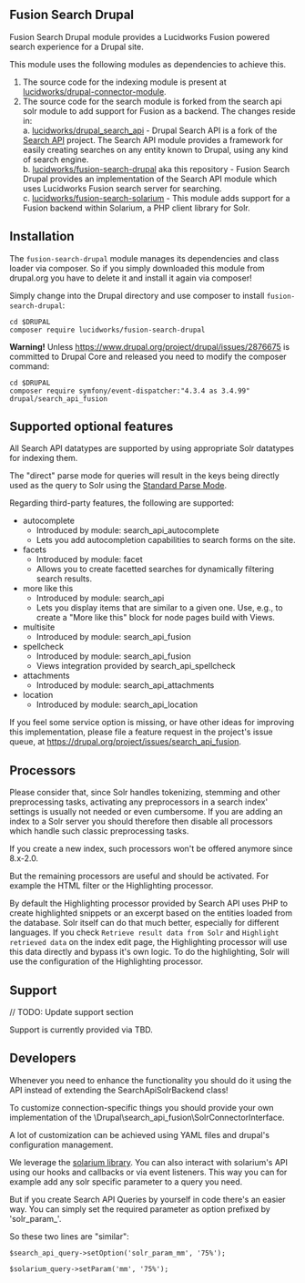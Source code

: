 Fusion Search Drupal
--------------------

Fusion Search Drupal module provides a Lucidworks Fusion powered search experience for a Drupal site.

This module uses the following modules as dependencies to achieve this.

1. The source code for the indexing module is present at [lucidworks/drupal-connector-module](https://github.com/lucidworks/drupal-connector-module).
2. The source code for the search module is forked from the search api solr module to add support for Fusion as a backend. The changes reside in:  
  a. [lucidworks/drupal_search_api](https://github.com/lucidworks/drupal_search_api/) - Drupal Search API is a fork of the [Search API](https://www.drupal.org/project/search_api) project. The Search API module provides a framework for easily creating searches on any entity known to Drupal, using any kind of search engine.  
  b. [lucidworks/fusion-search-drupal](https://github.com/lucidworks/fusion-search-drupal) aka this repository - Fusion Search Drupal provides an implementation of the Search API module which uses Lucidworks Fusion search server for searching.  
  c. [lucidworks/fusion-search-solarium](https://github.com/lucidworks/fusion-search-solarium) - This module adds support for a Fusion backend within Solarium, a PHP client library for Solr.


Installation
------------

The `fusion-search-drupal` module manages its dependencies and class loader via
composer. So if you simply downloaded this module from drupal.org you have to
delete it and install it again via composer!

Simply change into the Drupal directory and use composer to install `fusion-search-drupal`:

```
cd $DRUPAL
composer require lucidworks/fusion-search-drupal
```

**Warning!** Unless https://www.drupal.org/project/drupal/issues/2876675 is
committed to Drupal Core and released you need to modify the composer command:

```
cd $DRUPAL
composer require symfony/event-dispatcher:"4.3.4 as 3.4.99" drupal/search_api_fusion
```




Supported optional features
---------------------------

All Search API datatypes are supported by using appropriate Solr datatypes for
indexing them.

The "direct" parse mode for queries will result in the keys being directly used
as the query to Solr using the
[Standard Parse Mode](https://lucene.apache.org/solr/guide/7_2/the-standard-query-parser.html).

Regarding third-party features, the following are supported:

- autocomplete
  - Introduced by module: search_api_autocomplete
  - Lets you add autocompletion capabilities to search forms on the site.
- facets
  - Introduced by module: facet
  - Allows you to create facetted searches for dynamically filtering search
    results.
- more like this
  - Introduced by module: search_api
  - Lets you display items that are similar to a given one. Use, e.g., to create
    a "More like this" block for node pages build with Views.
- multisite
  - Introduced by module: search_api_fusion
- spellcheck
  - Introduced by module: search_api_fusion
  - Views integration provided by search_api_spellcheck
- attachments
  - Introduced by module: search_api_attachments
- location
  - Introduced by module: search_api_location

If you feel some service option is missing, or have other ideas for improving
this implementation, please file a feature request in the project's issue queue,
at https://drupal.org/project/issues/search_api_fusion.

Processors
----------

Please consider that, since Solr handles tokenizing, stemming and other
preprocessing tasks, activating any preprocessors in a search index' settings is
usually not needed or even cumbersome. If you are adding an index to a Solr
server you should therefore then disable all processors which handle such
classic preprocessing tasks.

If you create a new index, such processors won't be offered anymore since
8.x-2.0.

But the remaining processors are useful and should be activated. For example the
HTML filter or the Highlighting processor.

By default the Highlighting processor provided by Search API uses PHP to create
highlighted snippets or an excerpt based on the entities loaded from the
database. Solr itself can do that much better, especially for different
languages. If you check `Retrieve result data from Solr` and `Highlight
retrieved data` on the index edit page, the Highlighting processor will use
this data directly and bypass it's own logic. To do the highlighting, Solr will
use the configuration of the Highlighting processor.


Support
-------

// TODO: Update support section

Support is currently provided via TBD.

Developers
----------

Whenever you need to enhance the functionality you should do it using the API
instead of extending the SearchApiSolrBackend class!

To customize connection-specific things you should provide your own
implementation of the \Drupal\search_api_fusion\SolrConnectorInterface.

A lot of customization can be achieved using YAML files and drupal's
configuration management.

We leverage the [solarium library](http://www.solarium-project.org/). You can
also interact with solarium's API using our hooks and callbacks or via event
listeners.
This way you can for example add any solr specific parameter to a query you need.

But if you create Search API Queries by yourself in code there's an easier way.
You can simply set the required parameter as option prefixed by 'solr_param_'.

So these two lines are "similar":
```
$search_api_query->setOption('solr_param_mm', '75%');

$solarium_query->setParam('mm', '75%');
```
